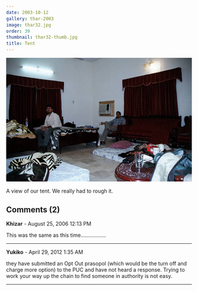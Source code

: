 ```yaml
---
date: 2003-10-12
gallery: thar-2003
image: thar32.jpg
order: 39
thumbnail: thar32-thumb.jpg
title: Tent
---
```


![Tent](./thar32.jpg)

A view of our tent. We really had to rough it.

<div id="comments">

## Comments (2)

**Khizar** - August 25, 2006 12:13 PM

This was the same as this time.................

---

**Yukiko** - April 29, 2012  1:35 AM

they have submitted an Opt Out prasopol (which would be the turn off and charge more option) to the PUC and have not heard a response. Trying to work your way up the chain to find someone in authority is not easy.

---

</div>